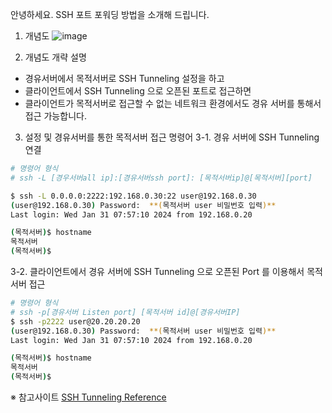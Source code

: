 안녕하세요. SSH 포트 포워딩 방법을 소개해 드립니다.

1. 개념도
    ![image](https://github.com/pwn4all/repository/assets/66910989/622c801a-9e71-4496-b4d3-ec70ff59b5da)

2. 개념도 개략 설명

* 경유서버에서 목적서버로 SSH Tunneling 설정을 하고
* 클라이언트에서 SSH Tunneling 으로 오픈된 포트로 접근하면
* 클라이언트가 목적서버로 접근할 수 없는 네트워크 환경에서도 경유 서버를 통해서 접근 가능합니다.

3. 설정 및 경유서버를 통한 목적서버 접근 명령어
    3-1. 경유 서버에 SSH Tunneling 연결

```bash
# 명령어 형식
# ssh -L [경우서버all ip]:[경유서버ssh port]: [목적서버ip]@[목적서버][port]

$ ssh -L 0.0.0.0:2222:192.168.0.30:22 user@192.168.0.30
(user@192.168.0.30) Password:  **(목적서버 user 비밀번호 입력)**
Last login: Wed Jan 31 07:57:10 2024 from 192.168.0.20

(목적서버)$ hostname
목적서버
(목적서버)$
```

3-2. 클라이언트에서 경유 서버에 SSH Tunneling 으로 오픈된 Port 를 이용해서 목적서버 접근

```bash
# 명령어 형식
# ssh -p[경유서버 Listen port] [목적서버 id]@[경유서버IP]
$ ssh -p2222 user@20.20.20.20
(user@192.168.0.30) Password:  **(목적서버 user 비밀번호 입력)**
Last login: Wed Jan 31 07:57:10 2024 from 192.168.0.20

(목적서버)$ hostname
목적서버
(목적서버)$
```

※ 참고사이트
[SSH Tunneling Reference](https://www.ssh.com/academy/ssh/tunneling-example)
